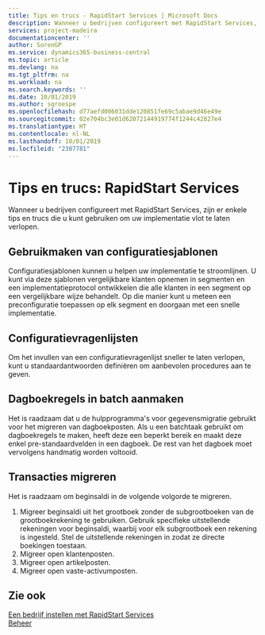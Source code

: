 ```yaml
---
title: Tips en trucs - RapidStart Services | Microsoft Docs
description: Wanneer u bedrijven configureert met RapidStart Services, zijn er enkele tips en trucs die u kunt gebruiken om uw implementatie vlot te laten verlopen.
services: project-madeira
documentationcenter: ''
author: SorenGP
ms.service: dynamics365-business-central
ms.topic: article
ms.devlang: na
ms.tgt_pltfrm: na
ms.workload: na
ms.search.keywords: ''
ms.date: 10/01/2019
ms.author: sgroespe
ms.openlocfilehash: d77aefd006031dde120851fe69c5abae9d46e49e
ms.sourcegitcommit: 02e704bc3e01d62072144919774f1244c42827e4
ms.translationtype: HT
ms.contentlocale: nl-NL
ms.lasthandoff: 10/01/2019
ms.locfileid: "2307781"
---
```

# <a name="tips-and-tricks-rapidstart-services"></a>Tips en trucs: RapidStart Services
Wanneer u bedrijven configureert met RapidStart Services, zijn er enkele tips en trucs die u kunt gebruiken om uw implementatie vlot te laten verlopen.  

## <a name="take-advantage-of-configuration-templates"></a>Gebruikmaken van configuratiesjablonen  
Configuratiesjablonen kunnen u helpen uw implementatie te stroomlijnen. U kunt via deze sjablonen vergelijkbare klanten opnemen in segmenten en een implementatieprotocol ontwikkelen die alle klanten in een segment op een vergelijkbare wijze behandelt. Op die manier kunt u meteen een preconfiguratie toepassen op elk segment en doorgaan met een snelle implementatie.  

## <a name="configuration-questionnaires"></a>Configuratievragenlijsten  
Om het invullen van een configuratievragenlijst sneller te laten verlopen, kunt u standaardantwoorden definiëren om aanbevolen procedures aan te geven.  

## <a name="batch-creation-of-journal-lines"></a>Dagboekregels in batch aanmaken  
Het is raadzaam dat u de hulpprogramma's voor gegevensmigratie gebruikt voor het migreren van dagboekposten. Als u een batchtaak gebruikt om dagboekregels te maken, heeft deze een beperkt bereik en maakt deze enkel pre-standaardvelden in een dagboek. De rest van het dagboek moet vervolgens handmatig worden voltooid.  

## <a name="migrating-transactions"></a>Transacties migreren  
Het is raadzaam om beginsaldi in de volgende volgorde te migreren.  

1.  Migreer beginsaldi uit het grootboek zonder de subgrootboeken van de grootboekrekening te gebruiken. Gebruik specifieke uitstellende rekeningen voor beginsaldi, waarbij voor elk subgrootboek een rekening is ingesteld. Stel de uitstellende rekeningen in zodat ze directe boekingen toestaan.  
2.  Migreer open klantenposten.  
3.  Migreer open artikelposten.  
4.  Migreer open vaste-activumposten.  

## <a name="see-also"></a>Zie ook  
[Een bedrijf instellen met RapidStart Services](admin-set-up-a-company-with-rapidstart.md)  
[Beheer](admin-setup-and-administration.md)
